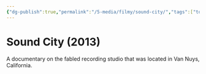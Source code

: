 ```yaml
---
{"dg-publish":true,"permalink":"/5-media/filmy/sound-city/","tags":["to-watch","фильм","#Documentary","#Music"]}
---
```


# Sound City (2013)
 
A documentary on the fabled recording studio that was located in Van Nuys, California.

